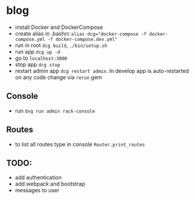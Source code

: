 # blog

- install Docker and DockerCompose
- create alias in .bashrc `alias dcg="docker-compose -f docker-compose.yml -f docker-compose.dev.yml"`
- run in root `dcg build`, `./bin/setup.sh`
- run app `dcg up -d`
- go to `localhost:3000`
- stop app `dcg stop`
- restart admin app `dcg restart admin`. In develop app is auto-restarted on any code change via `rerun` gem

## Console
- run `dvg run admin rack-console`

## Routes
- to list all routes type in console `Router.print_routes`

## TODO:
- add authentication
- add webpack and bootstrap
- messages to user